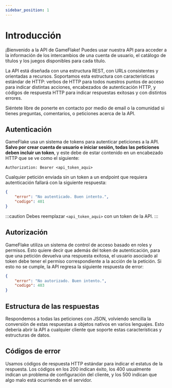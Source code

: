 ```yaml
---
sidebar_position: 1
---
```


# Introducción
¡Bienvenido a la API de GameFlake! Puedes usar nuestra API para acceder a la información de los intercambios de una cuenta de usuario, el catálogo de títulos y los juegos disponibles para cada
título.

La API está diseñada con una estructura REST, con URLs consistentes y orientadas a recursos.
Soportamos esta estructura con características estándar de HTTP: verbos de HTTP para todos nuestros puntos de acceso para indicar distintas acciones, encabezados de autenticación HTTP, y códigos de respuesta HTTP para indicar respuestas exitosas y con distintos errores. 

Siéntete libre de ponerte en contacto por medio de email o la comunidad si tienes preguntas, comentarios, o peticiones acerca de la API.


## Autenticación
GameFlake usa un sistema de tokens para autenticar peticiones a la API. **Salvo por crear cuenta de usuario e iniciar sesión, todas las peticiones deben incluir un token**, y este debe de estar contenido en un
encabezado HTTP que se ve como el siguiente:

`Authorization: Bearer <api_token_aqui>`

Cualquier petición enviada sin un token a un endpoint que requiera autenticación fallará con la 
siguiente respuesta:
```json
{
    "error": "No autenticado. Buen intento.",
    "codigo": 401
}
```

:::caution
Debes reemplazar `<api_token_aqui>` con un token de la API.
:::


## Autorización
GameFlake utiliza un sistema de control de acceso basado en roles y permisos. Esto quiere decir que además del token de autenticación, para que una petición devuelva una respuesta exitosa, el usuario
asociado al token debe tener el permiso correspondiente a la acción de la petición. Si esto no se 
cumple, la API regresa la siguiente respuesta de error:
```json
{
    "error": "No autorizado. Buen intento.",
    "codigo": 403
}
```

## Estructura de las respuestas
Respondemos a todas las peticiones con JSON, volviendo sencilla la conversión de estas respuestas a objetos nativos en varios lenguajes. Esto debería abrir la API a cualquier cliente que soporte estas características y estructuras de datos.

## Códigos de error
Usamos códigos de respuesta HTTP estándar para indicar el estatus de la respuesta. Los códigos en los 200 indican éxito, los 400 usualmente indican un problema de configuración del cliente, y los 500 indican que algo malo está ocurriendo en el servidor.